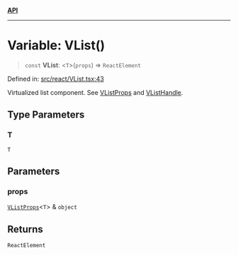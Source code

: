 [**API**](../../API.md)

***

# Variable: VList()

> `const` **VList**: \<`T`\>(`props`) => `ReactElement`

Defined in: [src/react/VList.tsx:43](https://github.com/inokawa/virtua/blob/1ff5411536e2b87ecd49256c9dcae583bb8a7836/src/react/VList.tsx#L43)

Virtualized list component. See [VListProps](../interfaces/VListProps.md) and [VListHandle](../interfaces/VListHandle.md).

## Type Parameters

### T

`T`

## Parameters

### props

[`VListProps`](../interfaces/VListProps.md)\<`T`\> & `object`

## Returns

`ReactElement`

